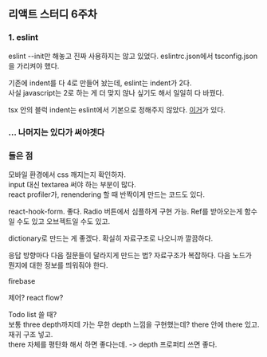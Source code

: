 ## 리액트 스터디 6주차

### 1. eslint
eslint --init만 해놓고 진짜 사용하지는 않고 있었다.
eslintrc.json에서 tsconfig.json을 가리켜야 했다.

기존에 indent를 다 4로 만들어 놨는데, eslint는 indent가 2다.  
사실 javascript는 2로 하는 게 더 맞지 않나 싶기도 해서 일일히 다 바꿨다.

tsx 안의 블럭 indent는 eslint에서 기본으로 정해주지 않았다.
[이거](https://github.com/jsx-eslint/eslint-plugin-react/blob/master/docs/rules/jsx-indent.md)가 있다.

### ... 나머지는 있다가 써야겟다

### 들은 점
모바일 환경에서 css 깨지는지 확인하자.  
input 대신 textarea 써야 하는 부분이 많다.  
react profiler가, renendering 할 때 반짝이게 만드는 코드도 있다.

react-hook-form. 좋다. Radio 버튼에서 심플하게 구현 가능.
Ref를 받아오는게 함수일 수도 있고 오브젝트일 수도 있고.  

dictionary로 만드는 게 좋겠다. 확실히 자료구조로 나오니까 깔끔하다.

응답 방향마다 다음 질문들이 달라지게 만드는 법?
자료구조가 복잡하다.
다음 노드가 뭔지에 대한 정보를 띄워줘야 한다.

firebase

제어?
react flow?

Todo list 쓸 때?  
보통 three depth까지데 가는 무한 depth 느낌을 구현했는데?
there 안에 there 있고. 재귀 구조 넣고.  
there 자체를 평탄화 해서 하면 좋다는데.
-> depth 프로퍼티 쓰면 좋다.